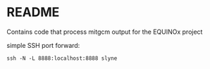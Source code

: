 # README #

Contains code that process mitgcm output for the EQUINOx project 

simple SSH port forward:
```
ssh -N -L 8888:localhost:8888 slyne
```


